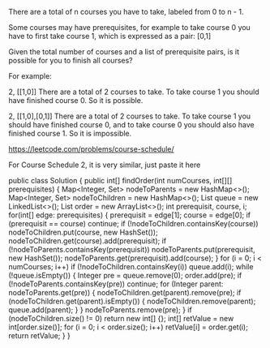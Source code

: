 There are a total of n courses you have to take, labeled from 0 to n - 1.

Some courses may have prerequisites, for example to take course 0 you have to first take course 1, which is expressed as a pair: [0,1]

Given the total number of courses and a list of prerequisite pairs, is it possible for you to finish all courses?

For example:

2, [[1,0]]
There are a total of 2 courses to take. To take course 1 you should have finished course 0. So it is possible.

2, [[1,0],[0,1]]
There are a total of 2 courses to take. To take course 1 you should have finished course 0, and to take course 0 you should also have finished course 1. So it is impossible.

https://leetcode.com/problems/course-schedule/



For Course Schedule 2, it is very similar, just paste it here


public class Solution {
    public int[] findOrder(int numCourses, int[][] prerequisites) {
        Map<Integer, Set<Integer>> nodeToParents = new HashMap<>();
        Map<Integer, Set<Integer>> nodeToChildren = new HashMap<>();
        List<Integer> queue = new LinkedList<>();
        List<Integer> order = new ArrayList<>();
        int prerequisit, course, i;
        for(int[] edge: prerequisites) {
            prerequisit = edge[1];
            course = edge[0];
            if (prerequisit == course)
                continue;
            if (!nodeToChildren.containsKey(course))
                nodeToChildren.put(course, new HashSet<Integer>());
            nodeToChildren.get(course).add(prerequisit);
            if (!nodeToParents.containsKey(prerequisit))
                nodeToParents.put(prerequisit, new HashSet<Integer>());
            nodeToParents.get(prerequisit).add(course);
        }
        for (i = 0; i < numCourses; i++)
            if (!nodeToChildren.containsKey(i))
                queue.add(i);
        while (!queue.isEmpty()) {
            Integer pre = queue.remove(0);
            order.add(pre);
            if (!nodeToParents.containsKey(pre))
                continue;
            for (Integer parent: nodeToParents.get(pre)) {
                nodeToChildren.get(parent).remove(pre);
                if (nodeToChildren.get(parent).isEmpty()) {
                    nodeToChildren.remove(parent);
                    queue.add(parent);
                }
            }
            nodeToParents.remove(pre);
        }
        if (nodeToChildren.size() != 0)
            return new int[] {};
        int[] retValue = new int[order.size()];
        for (i = 0; i < order.size(); i++)
            retValue[i] = order.get(i);
        return retValue;
    }
}
